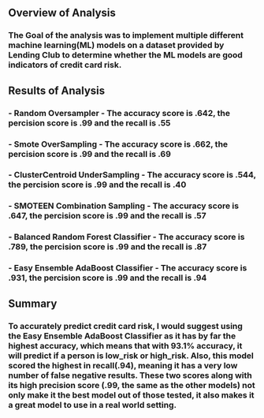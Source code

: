 ## Overview of Analysis
### The Goal of the analysis was to implement multiple different machine learning(ML) models on a dataset provided by Lending Club to determine whether the ML models are good indicators of credit card risk.

## Results of Analysis
### - Random Oversampler - The accuracy score is .642, the percision score is .99 and the recall is .55
### - Smote OverSampling - The accuracy score is .662, the percision score is .99 and the recall is .69
### - ClusterCentroid UnderSampling - The accuracy score is .544, the percision score is .99 and the recall is .40
### - SMOTEEN Combination Sampling - The accuracy score is .647, the percision score is .99 and the recall is .57
### - Balanced Random Forest Classifier - The accuracy score is .789, the percision score is .99 and the recall is .87
### - Easy Ensemble AdaBoost Classifier - The accuracy score is .931, the percision score is .99 and the recall is .94

## Summary
### To accurately predict credit card risk, I would suggest using the Easy Ensemble AdaBoost Classifier as it has by far the highest accuracy, which means that with 93.1% accuracy, it will predict if a person is low_risk or high_risk. Also, this model scored the highest in recall(.94), meaning it has a very low number of false negative results. These two scores along with its high precision score (.99, the same as the other models) not only make it the best model out of those tested, it also makes it a great model to use in a real world setting.
